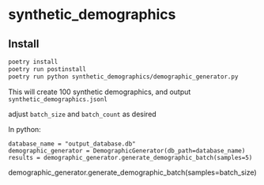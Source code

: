 # synthetic_demographics

## Install

```bash
poetry install
poetry run postinstall
poetry run python synthetic_demographics/demographic_generator.py
```

This will create 100 synthetic demographics, and output `synthetic_demographics.jsonl`

adjust `batch_size` and `batch_count` as desired

In python:
```
database_name = "output_database.db"
demographic_generator = DemographicGenerator(db_path=database_name)
results = demographic_generator.generate_demographic_batch(samples=5)
```
demographic_generator.generate_demographic_batch(samples=batch_size) 